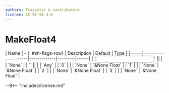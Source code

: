 ```yaml
---
authors: Fragcolor & contributors
license: CC-BY-SA-4.0
---
```



# MakeFloat4

<div class="sh-parameters" markdown="1">
| Name | - {: #sh-flags-row} | Description | Default | Type |
|------|---------------------|-------------|---------|------|
| `<input>` || | | `None` |
| `<output>` || | | `Any` |
| `0` |  |  | `None` | `&None Float` |
| `1` |  |  | `None` | `&None Float` |
| `2` |  |  | `None` | `&None Float` |
| `3` |  |  | `None` | `&None Float` |

</div>



--8<-- "includes/license.md"
